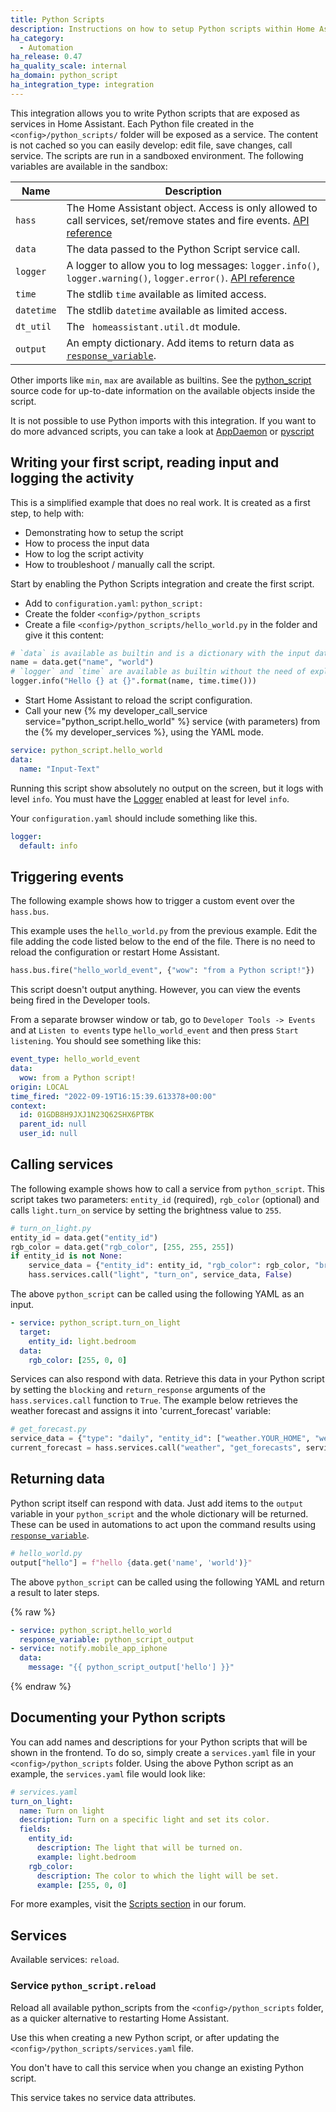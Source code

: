 ```yaml
---
title: Python Scripts
description: Instructions on how to setup Python scripts within Home Assistant.
ha_category:
  - Automation
ha_release: 0.47
ha_quality_scale: internal
ha_domain: python_script
ha_integration_type: integration
---
```


This integration allows you to write Python scripts that are exposed as services in Home Assistant. Each Python file created in the `<config>/python_scripts/` folder will be exposed as a service. The content is not cached so you can easily develop: edit file, save changes, call service. The scripts are run in a sandboxed environment. The following variables are available in the sandbox:

| Name | Description |
| ---- | ----------- |
| `hass` | The Home Assistant object. Access is only allowed to call services, set/remove states and fire events. [API reference][hass-api]
| `data` | The data passed to the Python Script service call.
| `logger` | A logger to allow you to log messages: `logger.info()`, `logger.warning()`, `logger.error()`. [API reference][logger-api]
| `time` | The stdlib `time` available as limited access.
| `datetime` | The stdlib `datetime` available as limited access.
| `dt_util` | The ` homeassistant.util.dt` module.
| `output` | An empty dictionary. Add items to return data as [`response_variable`](/docs/scripts/service-calls#use-templates-to-handle-response-data).

Other imports like `min`, `max` are available as builtins. See the [python_script](https://github.com/home-assistant/core/blob/dev/homeassistant/components/python_script/__init__.py) source code for up-to-date information on the available objects inside the script.
  

[hass-api]: https://developers.home-assistant.io/docs/dev_101_hass/
[logger-api]: https://docs.python.org/3.7/library/logging.html#logger-objects

<div class='note'>

It is not possible to use Python imports with this integration. If you want to do more advanced scripts, you can take a look at [AppDaemon](https://appdaemon.readthedocs.io/en/latest/) or [pyscript](https://github.com/custom-components/pyscript)

</div>

## Writing your first script, reading input and logging the activity

This is a simplified example that does no real work.
It is created as a first step, to help with:

- Demonstrating how to setup the script
- How to process the input data
- How to log the script activity
- How to troubleshoot / manually call the script.

Start by enabling the Python Scripts integration and create the first script.

- Add to `configuration.yaml`: `python_script:`
- Create the folder `<config>/python_scripts`
- Create a file `<config>/python_scripts/hello_world.py` in the folder and give it this content:

```python
# `data` is available as builtin and is a dictionary with the input data.
name = data.get("name", "world")
# `logger` and `time` are available as builtin without the need of explicit import.
logger.info("Hello {} at {}".format(name, time.time()))
```

- Start Home Assistant to reload the script configuration.
- Call your new {% my developer_call_service service="python_script.hello_world" %} service (with parameters) from the {% my developer_services %}, using the YAML mode. 

```yaml
service: python_script.hello_world
data:
  name: "Input-Text"
```

<div class='note'>

Running this script show absolutely no output on the screen, but it logs with level `info`. You must have the [Logger](/integrations/logger/) enabled at least for level `info`.

 Your `configuration.yaml` should include something like this.
 
```yaml
logger:
  default: info
```
  
</div>

## Triggering events

The following example shows how to trigger a custom event over the `hass.bus`.

This example uses the `hello_world.py` from the previous example.
Edit the file adding the code listed below to the end of the file.
There is no need to reload the configuration or restart Home Assistant.

```python
hass.bus.fire("hello_world_event", {"wow": "from a Python script!"})
```

This script doesn't output anything. However, you can view the events being fired in the Developer tools.

From a separate browser window or tab, go to `Developer Tools -> Events` and at `Listen to events` type `hello_world_event` and then press `Start listening`. You should see something like this:

```yaml
event_type: hello_world_event
data:
  wow: from a Python script!
origin: LOCAL
time_fired: "2022-09-19T16:15:39.613378+00:00"
context:
  id: 01GDB8H9JXJ1N23Q62SHX6PTBK
  parent_id: null
  user_id: null
```

## Calling services

The following example shows how to call a service from `python_script`. This script takes two parameters: `entity_id` (required), `rgb_color` (optional) and calls `light.turn_on` service by setting the brightness value to `255`.

```python
# turn_on_light.py
entity_id = data.get("entity_id")
rgb_color = data.get("rgb_color", [255, 255, 255])
if entity_id is not None:
    service_data = {"entity_id": entity_id, "rgb_color": rgb_color, "brightness": 255}
    hass.services.call("light", "turn_on", service_data, False)
```

The above `python_script` can be called using the following YAML as an input.

```yaml
- service: python_script.turn_on_light
  target:
    entity_id: light.bedroom
  data:
    rgb_color: [255, 0, 0]
```

Services can also respond with data. Retrieve this data in your Python script by setting the `blocking` and `return_response` arguments of the `hass.services.call` function to `True`. The example below retrieves the weather forecast and assigns it into 'current_forecast' variable:

```python
# get_forecast.py
service_data = {"type": "daily", "entity_id": ["weather.YOUR_HOME", "weather.YOUR_SCHOOL"]}
current_forecast = hass.services.call("weather", "get_forecasts", service_data, blocking=True, return_response=True)
```

## Returning data

Python script itself can respond with data. Just add items to the `output` variable in your `python_script` and the whole dictionary will be returned. These can be used in automations to act upon the command results using [`response_variable`](/docs/scripts/service-calls#use-templates-to-handle-response-data).

```python
# hello_world.py
output["hello"] = f"hello {data.get('name', 'world')}"
```

The above `python_script` can be called using the following YAML and return a result to later steps.

{% raw %}

```yaml
- service: python_script.hello_world
  response_variable: python_script_output
- service: notify.mobile_app_iphone
  data:
    message: "{{ python_script_output['hello'] }}"
```

{% endraw %}

## Documenting your Python scripts

You can add names and descriptions for your Python scripts that will be shown in the frontend. To do so, simply create a `services.yaml` file in your `<config>/python_scripts` folder. Using the above Python script as an example, the `services.yaml` file would look like:

```yaml
# services.yaml
turn_on_light:
  name: Turn on light
  description: Turn on a specific light and set its color.
  fields:
    entity_id:
      description: The light that will be turned on.
      example: light.bedroom
    rgb_color:
      description: The color to which the light will be set.
      example: [255, 0, 0]
```

For more examples, visit the [Scripts section](https://community.home-assistant.io/c/projects/scripts) in our forum.

## Services

Available services: `reload`.

### Service `python_script.reload`

Reload all available python_scripts from the `<config>/python_scripts` folder, as a quicker alternative to restarting Home Assistant.

Use this when creating a new Python script, or after updating the `<config>/python_scripts/services.yaml` file. 

You don't have to call this service when you change an existing Python script.

This service takes no service data attributes.
